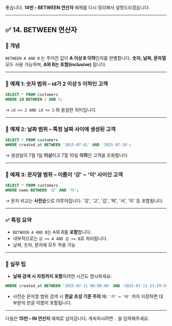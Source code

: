 좋습니다.
**14번 – BETWEEN 연산자** 예제를 다시 정리해서 설명드리겠습니다.

---

## ✅ 14. BETWEEN 연산자

### 📌 개념

`BETWEEN A AND B` 는 주어진 값이 **A 이상 B 이하**인지를 판별합니다.
**숫자, 날짜, 문자열** 모두 사용 가능하며, **A와 B는 포함(inclusive)** 됩니다.

---

### 📄 예제 1: 숫자 범위 – id가 2 이상 5 이하인 고객

```sql
SELECT * FROM customers
WHERE id BETWEEN 2 AND 5;
```

→ `id >= 2 AND id <= 5` 와 동일한 의미입니다.

---

### 📄 예제 2: 날짜 범위 – 특정 날짜 사이에 생성된 고객

```sql
SELECT * FROM customers
WHERE created_at BETWEEN '2025-07-01' AND '2025-07-10';
```

→ 생성일이 7월 1일 **이상**이고 7월 10일 **이하**인 고객을 조회합니다.

---

### 📄 예제 3: 문자열 범위 – 이름이 '강' \~ '이' 사이인 고객

```sql
SELECT * FROM customers
WHERE name BETWEEN '강' AND '이';
```

→ 문자 비교는 **사전순**으로 이루어집니다.
'강', '고', '김', '박', '서', '이' 등 포함됩니다.

---

### ✅ 특징 요약

* `BETWEEN A AND B`는 A와 B를 **포함**합니다.
* 내부적으로는 `값 >= A AND 값 <= B`로 처리됩니다.
* 날짜, 숫자, 문자에 모두 적용 가능

---

### 🧠 실무 팁

* **날짜 검색 시 자정까지 포함**하려면 시간도 명시하세요:

```sql
WHERE created_at BETWEEN '2025-07-11 00:00:00' AND '2025-07-11 23:59:59'
```

* 사전순 문자열 범위 검색 시 **한글 초성 기준 주의**
  예: `'가'` \~ `'하'` 까지 지정하면 대부분의 한글 이름이 포함됩니다.

---

다음은 **15번 – IN 연산자** 예제로 넘어갑니다.
계속하시려면 `.` 을 입력해주세요.
